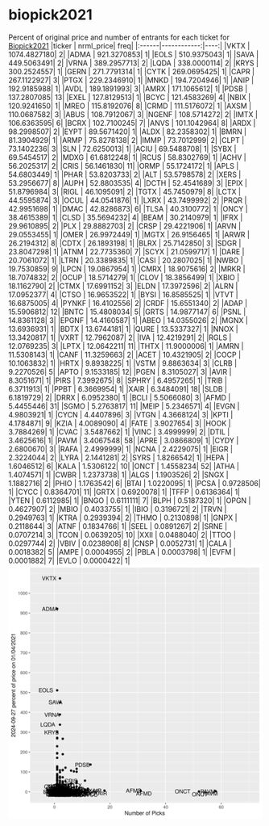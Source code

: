 # biopick2021
Percent of original price and number of entrants for each ticket for [Biopick2021](https://twitter.com/hashtag/Biopick2021)
|ticker |   nrml_price| freq|
|:------|------------:|----:|
|VKTX   | 1074.4827180|    2|
|ADMA   |  921.3270853|    1|
|EOLS   |  510.9375043|    1|
|SAVA   |  449.5063491|    2|
|VRNA   |  389.2957713|    2|
|LQDA   |  338.0000114|    2|
|KRYS   |  300.2524557|    1|
|GERN   |  271.7791314|    1|
|CYTK   |  269.0695425|    1|
|CAPR   |  267.1122927|    3|
|PTGX   |  229.2346910|    1|
|MNKD   |  194.7204946|    1|
|ANIP   |  192.9185988|    1|
|AVDL   |  189.1891993|    3|
|AMRX   |  171.1065612|    1|
|PDSB   |  137.2807085|   13|
|EXEL   |  127.8129513|    1|
|BCYC   |  121.4583269|    4|
|NBIX   |  120.9241650|    1|
|MREO   |  115.8192076|    8|
|CRMD   |  111.5176072|    1|
|AXSM   |  110.0687582|    3|
|ABUS   |  108.7912067|    3|
|NGENF  |  108.5714272|    2|
|IMTX   |  106.6363595|    6|
|BCRX   |  102.7100245|    7|
|ANVS   |  101.1042964|    8|
|ARDX   |   98.2998507|    2|
|EYPT   |   89.5671420|    1|
|ALDX   |   82.2358302|    1|
|BMRN   |   81.3904929|    1|
|ARMP   |   75.8278138|    2|
|IMMP   |   73.7012999|    2|
|CLPT   |   73.1402236|    3|
|SLN    |   72.6250013|    1|
|ACIU   |   69.5488708|    1|
|SYBX   |   69.5454517|    2|
|MDXG   |   61.6812248|    1|
|RCUS   |   58.8302769|    1|
|ACHV   |   56.2025317|    2|
|CRIS   |   56.1461830|   11|
|ORMP   |   55.1724172|    1|
|APLS   |   54.6803449|    1|
|PHAR   |   53.8203733|    2|
|ALT    |   53.5798578|    2|
|XERS   |   53.2956677|    8|
|AUPH   |   52.8803535|    4|
|DCTH   |   52.4541689|    3|
|EPIX   |   51.8796984|    3|
|RIGL   |   46.1095091|    2|
|TGTX   |   45.7450979|    8|
|LCTX   |   44.5595874|    3|
|OCUL   |   44.0541876|    1|
|LXRX   |   43.7499992|    2|
|PRQR   |   42.9951698|    1|
|DMAC   |   42.8286873|    6|
|TLSA   |   40.3100772|    1|
|ONCY   |   38.4615389|    1|
|CLSD   |   35.5694232|    4|
|BEAM   |   30.2140979|    1|
|IFRX   |   29.9610895|    2|
|PLX    |   29.8882703|    2|
|CRSP   |   29.4221906|    1|
|ARVN   |   29.0553455|    1|
|OMER   |   26.9972449|    1|
|MGTX   |   26.9156465|    1|
|ARWR   |   26.2194312|    8|
|CDTX   |   26.1893198|    1|
|BLRX   |   25.7142850|    3|
|SDGR   |   23.8047298|    1|
|ATNM   |   22.7735360|    7|
|SCYX   |   21.0599717|    1|
|DARE   |   20.7061072|    1|
|LTRN   |   20.3389835|    1|
|CASI   |   20.2807025|    1|
|NWBO   |   19.7530859|    9|
|LPCN   |   19.0867954|    1|
|CMRX   |   18.9075616|    2|
|MRKR   |   18.7074832|    2|
|OCUP   |   18.5714279|    1|
|CLOV   |   18.3856499|    1|
|XBIO   |   18.1162790|    2|
|CTMX   |   17.6991152|    3|
|ELDN   |   17.3972596|    2|
|ALRN   |   17.0952377|    4|
|CTSO   |   16.9653522|    1|
|BYSI   |   16.8585525|    1|
|VTVT   |   16.6875005|    4|
|PYNKF  |   16.4102556|    2|
|CRDF   |   15.6551340|    2|
|ADAP   |   15.5906812|   12|
|BNTC   |   15.4808034|    5|
|GRTS   |   14.9877147|    6|
|PSNL   |   14.8361128|    3|
|EPGNF  |   14.4160587|    1|
|ABEO   |   14.0355026|    2|
|MGNX   |   13.6936931|    1|
|BDTX   |   13.6744181|    1|
|QURE   |   13.5337327|    1|
|NNOX   |   13.3420817|    1|
|VXRT   |   12.7962087|    2|
|IVA    |   12.4219291|    2|
|RGLS   |   12.0769235|    3|
|LPTX   |   12.0642211|   11|
|THTX   |   11.9000006|    1|
|AMRN   |   11.5308143|    1|
|CANF   |   11.3259663|    2|
|ACET   |   10.4321905|    2|
|COCP   |   10.1063832|    1|
|HRTX   |    9.8938225|    1|
|VSTM   |    9.8863634|    3|
|CLRB   |    9.2270526|    5|
|APTO   |    9.1533185|   12|
|PGEN   |    8.3105027|    3|
|AVIR   |    8.3051671|    1|
|PIRS   |    7.3992675|    8|
|SPHRY  |    6.4957265|    1|
|TRIB   |    6.3711913|    1|
|PPBT   |    6.3669954|    1|
|XAIR   |    6.3484091|   18|
|SLDB   |    6.1819729|    2|
|DRRX   |    6.0952380|    1|
|BCLI   |    5.5066080|    3|
|AFMD   |    5.4455446|   31|
|SGMO   |    5.2763817|   11|
|MEIP   |    5.2346571|    4|
|EVGN   |    4.9803921|    1|
|CYCN   |    4.4407896|    3|
|VTGN   |    4.3668124|    3|
|KPTI   |    4.1784871|    9|
|KZIA   |    4.0089090|    4|
|FATE   |    3.9027654|    3|
|HOOK   |    3.7884269|    1|
|CVAC   |    3.5487662|    1|
|VINC   |    3.4999999|    2|
|DTIL   |    3.4625616|    1|
|PAVM   |    3.4067548|   58|
|APRE   |    3.0866809|    1|
|CYDY   |    2.6800670|    3|
|RAFA   |    2.4999999|    1|
|NCNA   |    2.4229075|    1|
|EIGR   |    2.3224044|    2|
|LYRA   |    2.1441281|    2|
|SYRS   |    1.8266542|    1|
|HEPA   |    1.6046512|    6|
|KALA   |    1.5306122|   10|
|ONCT   |    1.4558234|   52|
|ATHA   |    1.4074571|    1|
|CWBR   |    1.2373738|    1|
|ALGS   |    1.1903526|    2|
|SNGX   |    1.1882716|    2|
|PHIO   |    1.1763542|    6|
|BTAI   |    1.0220095|    1|
|PCSA   |    0.9728506|    1|
|CYCC   |    0.8364701|   11|
|GRTX   |    0.6920078|    1|
|TFFP   |    0.6136364|    1|
|YTEN   |    0.6112985|    1|
|BNGO   |    0.6111111|    7|
|BLPH   |    0.5187320|    1|
|OPGN   |    0.4627907|    2|
|MBIO   |    0.4033755|    1|
|IBIO   |    0.3196721|    2|
|TRVN   |    0.2949763|    1|
|KTRA   |    0.2939394|    2|
|THMO   |    0.2130898|    1|
|GNPX   |    0.2118644|    3|
|ATNF   |    0.1834766|    1|
|SEEL   |    0.0891267|    2|
|SRNE   |    0.0707214|    3|
|TCON   |    0.0639205|   10|
|XXII   |    0.0488040|    2|
|TTOO   |    0.0297744|    2|
|VBIV   |    0.0238908|    8|
|CNSP   |    0.0052731|    1|
|CALA   |    0.0018382|    5|
|AMPE   |    0.0004955|    2|
|PBLA   |    0.0003798|    1|
|EVFM   |    0.0001882|    7|
|EVLO   |    0.0000422|    1|
![retvspicks](biopicks.png?raw=true)
